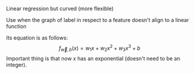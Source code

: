 Linear regression but curved (more flexible)

Use when the graph of label in respect to a feature doesn't align to a linear function

Its equation is as follows: $$f_{\vec{w},b}(x)=w_1x+w_2x^2+w_3x^3+b$$
Important thing is that now $x$ has an exponential (doesn't need to be an integer).